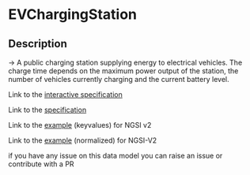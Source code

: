 # EVChargingStation

## Description 

-> A public charging station supplying energy to electrical vehicles. The charge time depends on the maximum power output of the station, the number of vehicles currently charging and the current battery level.

Link to the [interactive specification](https://swagger.lab.fiware.org/?url=https://smart-data-models.github.io/dataModel.Transportation/EVChargingStation/swagger.yaml)

Link to the [specification](https://smart-data-models.github.io/dataModel.Transportation/EVChargingStation/doc/spec.md)

Link to the [example](https://smart-data-models.github.io/dataModel.Transportation/EVChargingStation/examples/example.json) (keyvalues) for NGSI v2

Link to the [example](https://smart-data-models.github.io/dataModel.Transportation/EVChargingStation/examples/example-normalized.json) (normalized) for NGSI-V2


 if you have any issue on this data model you can raise an issue or contribute with a PR